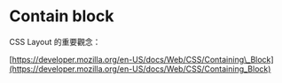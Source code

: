 # Contain block

CSS Layout 的重要觀念：

[https://developer.mozilla.org/en-US/docs/Web/CSS/Containing\_Block](https://developer.mozilla.org/en-US/docs/Web/CSS/Containing_Block)

